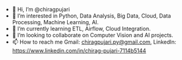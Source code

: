 - 👋 Hi, I’m @chiragpujari
- 👀 I’m interested in Python, Data Analysis, Big Data, Cloud, Data Processing, Machine Learning, AI.
- 🌱 I’m currently learning ETL, Airflow, Cloud Integration.
- 💞️ I’m looking to collaborate on Computer Vision and AI projects.
- 📫 How to reach me Gmail: chiragpujari.py@gmail.com, LinkedIn: https://www.linkedin.com/in/chirag-pujari-7114b5144

<!---
chiragpujari/chiragpujari is a ✨ special ✨ repository because its `README.md` (this file) appears on your GitHub profile.
You can click the Preview link to take a look at your changes.
--->
